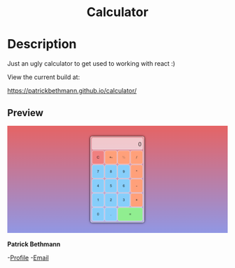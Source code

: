 <h1 align="center">Calculator</h1>

# Description

Just an ugly calculator to get used to working with react :)

View the current build at:

https://patrickbethmann.github.io/calculator/

## Preview

![](/screenshots/thumbnail.png)

**Patrick Bethmann**

-[Profile](https://github.com/PatrickBethmann) -[Email](mailto:patrickbethmann@outlook.de)

